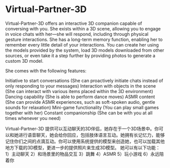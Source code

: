 # Virtual-Partner-3D
Virtual-Partner-3D offers an interactive 3D companion capable of conversing with you. She exists within a 3D scene, allowing you to engage in voice chats with her—she will respond, including through physical gesture interactions. She has a long-term memory function, enabling her to remember every little detail of your interactions. You can create her using the models provided by the system, load 3D models downloaded from other sources, or even take it a step further by providing photos to generate a custom 3D model.

She comes with the following features:

Initiative to start conversations (She can proactively initiate chats instead of only responding to your messages)
Interaction with objects in the scene (She can interact with various items placed within the 3D environment)
Dancing capability (She is able to perform dance moves)
ASMR content (She can provide ASMR experiences, such as soft-spoken audio, gentle sounds for relaxation)
Mini-game functionality (You can play small games together with her)
Constant companionship (She can be with you at all times whenever you need)

Virtual-Partner-3D 提供可以互动聊天的3D伴侣，她存在于一个3D场景中。你可以和她进行语音聊天，她会给你回应，包括肢体语言互动。她拥有长记忆力，能够记住你们之间的点滴互动。你可以使用系统提供的模型来创造她，也可以加载其他地方下载的3D模型，更进一步的提供照片来生成3D模型。
她可以有以下功能：
1）主动聊天
2）和场景里的物品交互
3）跳舞
4）ASMR
5）玩小游戏
6）永远陪着你

